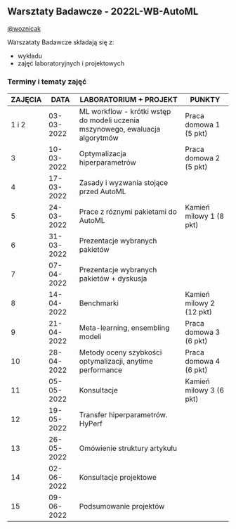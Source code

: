 
## Warsztaty Badawcze - 2022L-WB-AutoML


[@woznicak](https://github.com/woznicak)


Warszataty Badawcze składają się z:
 - wykładu
 - zajęć laboratoryjnych i projektowych

### Terminy i tematy zajęć 


<table>
<thead>
  <tr>
    <th>ZAJĘCIA</th>
    <th>DATA</th>
    <th>LABORATORIUM + PROJEKT</th>
    <th>PUNKTY</th>
  </tr>
</thead>
<tbody>
  <tr>
    <td>1 i 2</td>
    <td>03-03-2022</td>
    <td>ML workflow - krótki wstęp do modeli uczenia mszynowego, ewaluacja algorytmów
</td>
    <td>Praca domowa 1 (5 pkt)</td>
  </tr>
  <tr>
    <td>3</td>
    <td>10-03-2022</td>
    <td>Optymalizacja hiperparametrów</td>
    <td>Praca domowa 2 (5 pkt)</td>
  </tr>
  <tr>
    <td>4</td>
    <td>17-03-2022</td>
    <td>Zasady i wyzwania stojące przed AutoML</td>
    <td></td>
  </tr>
  <tr>
    <td>5</td>
    <td>24-03-2022</td>
    <td>Prace z róznymi pakietami do AutoML</td>
    <td>Kamień milowy 1 (8 pkt)</td>
  </tr>
  <tr>
    <td>6</td>
    <td>31-03-2022</td>
    <td>Prezentacje wybranych pakietów</td>
  </tr>
  <tr>
    <td>7</td>
    <td>07-04-2022</td>
    <td>Prezentacje wybranych pakietów + dyskusja </td>
    <td></td>
  </tr>
  <tr>
    <td>8</td>
    <td>14-04-2022</td>
    <td>Benchmarki</td>
    <td>Kamień milowy 2 (12 pkt)</td>
  </tr>
  <tr>
    <td>9</td>
    <td>21-04-2022</td>
    <td>Meta-learning, ensembling modeli</td>
    <td>Praca domowa 3 (6 pkt)</td>
  </tr>
  <tr>
    <td>10</td>
    <td>28-04-2022</td>
    <td>Metody oceny szybkości optymalizacji,  anytime performance</td>
    <td>Praca domowa 4 (6 pkt)</td>
  </tr>
  <tr>
    <td>11</td>
    <td>05-05-2022</td>
    <td>Konsultacje</td>
    <td>Kamień milowy 3 (6 pkt)</td>
  </tr>
  <tr>
    <td>12</td>
    <td>19-05-2022</td>
    <td>Transfer hiperparametrów. HyPerf</td>
    <td></td>
  </tr>
  <tr>
    <td>13</td>
    <td>26-05-2022</td>
    <td>Omówienie struktury artykułu</td>
    <td></td>
  </tr>
  <tr>
    <td>14</td>
    <td>02-06-2022</td>
    <td>Konsultacje projektowe</td>
    <td></td>
  </tr>
  <tr>
    <td>15</td>
    <td>09-06-2022</td>
    <td>Podsumowanie projektów</td>
    <td></td>
  </tr>
</tbody>
</table>
